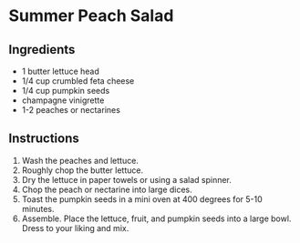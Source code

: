 # Summer Peach Salad

## Ingredients

+ 1 butter lettuce head
+ 1/4 cup crumbled feta cheese
+ 1/4 cup pumpkin seeds
+ champagne vinigrette
+ 1-2 peaches or nectarines

## Instructions

1. Wash the peaches and lettuce.
2. Roughly chop the butter lettuce.
3. Dry the lettuce in paper towels or using a salad spinner.
4. Chop the peach or nectarine into large dices.
5. Toast the pumpkin seeds in a mini oven at 400 degrees for 5-10 minutes.
6. Assemble. Place the lettuce, fruit, and pumpkin seeds into a large bowl. Dress to your liking and mix.
